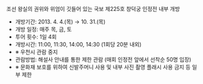 조선 왕실의 권위와 위엄이 깃들어 있는 국보 제225호 창덕궁 인정전 내부 개방 
- 개방기간: 2013. 4. 4.(목) → 10. 31.(목)
- 개방 일정: 매주 목, 금, 토
- 투어 횟수: 1일 4회
- 개방시간: 11:00, 11:30, 14:00, 14:30 (1회당 20분 내외)
- ※ 우천시 관람 중지
- 관람방법: 해설사 안내를 통한 제한 관람
  (매회 인정전 앞에서 선착순 50명 입장)
- ※ 문화재 보호를 위하여 신발주머니 사용 및 내부 사진 촬영 플래시 사용 금지 등 일부 제한